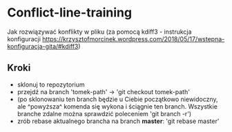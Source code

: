 # Conflict-line-training

Jak rozwiązywać konflikty w pliku (za pomocą kdiff3 - instrukcja konfiguracji https://krzysztofmorcinek.wordpress.com/2018/05/17/wstepna-konfiguracja-gita/#kdiff3)


## Kroki

- sklonuj to repozytorium
- przejdź na branch 'tomek-path' -> 'git checkout tomek-path'
- (po sklonowaniu ten branch będzie u Ciebie początkowo niewidoczny, ale ^powyższa^ komenda się wykona i ściągnie ten branch. Wszystkie branche zdalne można sprawdzić poleceniem 'git branch -r')
- zrób rebase aktualnego brancha na branch **master**: 'git rebase master'

